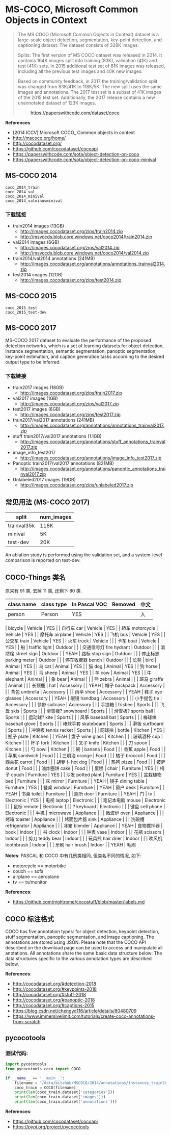 # MS-COCO, Microsoft Common Objects in COntext

> The MS COCO (Microsoft Common Objects in Context) dataset is a large-scale object detection, segmentation, key-point detection, and captioning dataset. The dataset consists of 328K images.
> 
> Splits: The first version of MS COCO dataset was released in 2014. It contains 164K images split into training (83K), validation (41K) and test (41K) sets. In 2015 additional test set of 81K images was released, including all the previous test images and 40K new images.
> 
> Based on community feedback, in 2017 the training/validation split was changed from 83K/41K to 118K/5K. The new split uses the same images and annotations. The 2017 test set is a subset of 41K images of the 2015 test set. Additionally, the 2017 release contains a new unannotated dataset of 123K images.
>> https://paperswithcode.com/dataset/coco

**References**
- [2014 ICCV] Microsoft COCO_ Common objects in context
- http://mscoco.org/home/
- http://cocodataset.org/
- https://github.com/cocodataset/cocoapi
- https://paperswithcode.com/sota/object-detection-on-coco
- https://paperswithcode.com/sota/object-detection-on-coco-minival


## MS-COCO 2014

    coco_2014_train
    coco_2014_val
    coco_2014_minival
    coco_2014_valminusminival


### 下载链接
- train2014 images (13GB)
    - http://images.cocodataset.org/zips/train2014.zip
    - http://msvocds.blob.core.windows.net/coco2014/train2014.zip
- val2014 images (6GB)
    - http://images.cocodataset.org/zips/val2014.zip
    - http://msvocds.blob.core.windows.net/coco2014/val2014.zip
- train2014/val2014 annotations (241MB)
    - http://images.cocodataset.org/annotations/annotations_trainval2014.zip
- test2014 images (12GB)
    - http://images.cocodataset.org/zips/test2014.zip


## MS-COCO 2015

    coco_2015_test
    coco_2015_test-dev
    
    
## MS-COCO 2017
MS-COCO 2017 dataset to evaluate the performance of
the proposed detection networks, which is a set of learning 
datasets for object detection, instance segmentation, semantic 
segmentation, panoptic segmentation, key-point estimation, 
and caption generation tasks according to the desired output 
type to be inferred.

### 下载链接
- train2017 images (18GB)
    - http://images.cocodataset.org/zips/train2017.zip
- val2017 images (1GB)
    - http://images.cocodataset.org/zips/val2017.zip
- test2017 images (6GB)
    - http://images.cocodataset.org/zips/test2017.zip
- train2017/val2017 annotations (241MB)
    - http://images.cocodataset.org/annotations/annotations_trainval2017.zip
- stuff train2017/val2017 annotations (1.1GB)
    - http://images.cocodataset.org/annotations/stuff_annotations_trainval2017.zip
- image_info_test2017
    - http://images.cocodataset.org/annotations/image_info_test2017.zip 
- Panoptic train2017/val2017 annotations (821MB)
    - http://images.cocodataset.org/annotations/panoptic_annotations_trainval2017.zip
- Unlabeled2017 images (19GB)
    - http://images.cocodataset.org/zips/unlabeled2017.zip


## 常见用法 (MS-COCO 2017)

split       | num_images
------------|--------
trainval35k | 118K 
minival     | 5K 
test-dev    | 20K 

An ablation study is performed using the validation set, and a system-level comparison is reported on test-dev.

## COCO-Things 类名
原来有 91 类, 去掉 11 类, 还剩下 80 类.

class name       | class type | In Pascal VOC | Removed | 中文
-----------------|------------|---------------|---------|---------
person           | Person     | YES           |         | 人
| 
bicycle          | Vehicle    | YES           |         | 自行车
car              | Vehicle    | YES           |         | 轿车
motorcycle       | Vehicle    | YES           |         | 摩托车
airplane         | Vehicle    | YES           |         | 飞机
bus              | Vehicle    | YES           |         | 公交车
train            | Vehicle    | YES           |         | 火车
truck            | Vehicle    |               |         | 卡车
boat             | Vehicle    | YES           |         | 船
| 
traffic light    | Outdoor    |               |         | 交通信号灯
fire hydrant     | Outdoor    |               |         | 消防栓
street sign      | Outdoor    |               | YEAH    | 路标
stop sign        | Outdoor    |               |         | 停止标志
parking meter    | Outdoor    |               |         | 停车收费器
bench            | Outdoor    |               |         | 长凳
| 
bird             | Animal     | YES           |         | 鸟
cat              | Animal     | YES           |         | 猫
dog              | Animal     | YES           |         | 狗
horse            | Animal     | YES           |         | 马
sheep            | Animal     | YES           |         | 羊
cow              | Animal     | YES           |         | 牛
elephant         | Animal     |               |         | 象
bear             | Animal     |               |         | 熊
zebra            | Animal     |               |         | 斑马
giraffe          | Animal     |               |         | 长颈鹿
| 
hat              | Accessory  |               | YEAH    | 帽子
backpack         | Accessory  |               |         | 背包
umbrella         | Accessory  |               |         | 雨伞
shoe             | Accessory  |               | YEAH    | 鞋子
eye glasses      | Accessory  |               | YEAH    | 眼镜
handbag          | Accessory  |               |         | 小手提包
tie              | Accessory  |               |         | 领带
suitcase         | Accessory  |               |         | 手提箱
| 
frisbee          | Sports     |               |         | 飞盘
skis             | Sports     |               |         | 滑雪板?
snowboard        | Sports     |               |         | 滑雪板?
sports ball      | Sports     |               |         | 运动球?
kite             | Sports     |               |         | 风筝
baseball bat     | Sports     |               |         | 棒球棒
baseball glove   | Sports     |               |         | 棒球手套
skateboard       | Sports     |               |         | 滑板
surfboard        | Sports     |               |         | 冲浪板
tennis racket    | Sports     |               |         | 网球拍
| 
bottle           | Kitchen    | YES           |         | 瓶子
plate            | Kitchen    |               | YEAH    | 盘子
wine glass       | Kitchen    |               |         | 玻璃酒杯
cup              | Kitchen    |               |         | 杯子
fork             | Kitchen    |               |         | 叉子
knife            | Kitchen    |               |         | 刀
spoon            | Kitchen    |               |         | 勺
bowl             | Kitchen    |               |         | 碗
| 
banana           | Food       |               |         | 香蕉
apple            | Food       |               |         | 苹果
sandwich         | Food       |               |         | 三明治
orange           | Food       |               |         | 橘子
broccoli         | Food       |               |         | 西兰花
carrot           | Food       |               |         | 胡萝卜
hot dog          | Food       |               |         | 热狗
pizza            | Food       |               |         | 披萨
donut            | Food       |               |         | 油炸圈饼
cake             | Food       |               |         | 蛋糕
| 
chair            | Furniture  | YES           |         | 椅子
couch            | Furniture  | YES           |         | 沙发
potted plant     | Furniture  | YES           |         | 盆栽植物
bed              | Furniture  |               |         | 床
mirror           | Furniture  |               | YEAH    | 镜子
dining table     | Furniture  | YES           |         | 餐桌
window           | Furniture  |               | YEAH    | 窗户
desk             | Furniture  |               | YEAH    | 书桌
toilet           | Furniture  |               |         | 厕所
door             | Furniture  |               | YEAH    | 门
|
tv               | Electronic | YES           |         | 电视
laptop           | Electronic |               |         | 笔记本电脑
mouse            | Electronic |               |         | 鼠标
remote           | Electronic |               |         | ?
keyboard         | Electronic |               |         | 键盘
cell phone       | Electronic |               |         | 手机
|
microwave        | Appliance  |               |         | 微波炉
oven             | Appliance  |               |         | 烤箱
toaster          | Appliance  |               |         | 烤面包片器
sink             | Appliance  |               |         | 洗碗槽
refrigerator     | Appliance  |               |         | 冰箱
blender          | Appliance  |               | YEAH    | 食物搅拌器
|
book             | Indoor     |               |         | 书
clock            | Indoor     |               |         | 钟表
vase             | Indoor     |               |         | 花瓶
scissors         | Indoor     |               |         | 剪刀
teddy bear       | Indoor     |               |         | 玩具熊
hair drier       | Indoor     |               |         | 吹风机
toothbrush       | Indoor     |               |         | 牙刷
hair brush       | Indoor     |               | YEAH    | 毛刷


**Notes**:
PASCAL 和 COCO 中有几例类相同, 但类名不同的情况, 如下:
- motorcycle == motorbike
- couch == sofa
- airplane == aeroplane
- tv == tv/monitor

**References**:
- https://github.com/nightrome/cocostuff/blob/master/labels.md


## COCO 标注格式
COCO has five annotation types: for object detection, keypoint detection, stuff segmentation, panoptic segmentation, and image captioning. The annotations are stored using JSON. Please note that the COCO API described on the download page can be used to access and manipulate all anotations. All annotations share the same basic data structure below:
The data structures specific to the various annotation types are described below.

**References**:
- http://cocodataset.org/#detection-2018
- http://cocodataset.org/#keypoints-2018
- http://cocodataset.org/#stuff-2018
- http://cocodataset.org/#panoptic-2018
- http://cocodataset.org/#captions-2015
- https://blog.csdn.net/chengyq116/article/details/80480709
- https://www.immersivelimit.com/tutorials/create-coco-annotations-from-scratch


## pycocotools

### 测试代码:
```python
import pycocotools
from pycocotools.coco import COCO

if __name__ == '__main__':
    filename = '/data/bitahub/MSCOCO/2014/annotations/instances_train2014.json'
    coco_train = COCO(filename)
    print(len(coco_train.dataset['categories']))
    print(len(coco_train.dataset['images']))
    print(len(coco_train.dataset['annotations']))
```

**References**:
- https://github.com/cocodataset/cocoapi
- https://pypi.org/project/pycocotools

